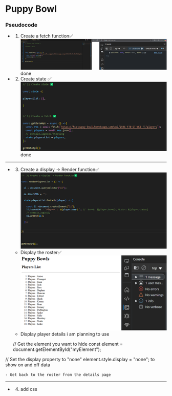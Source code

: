 # Puppy Bowl 

### Pseudocode 

- 1) Create a fetch function✅
    ![alt text](image.png) done  

- 2) Create state ✅
![alt text](image-1.png) done 


---------------------------------------------------------------
- 3) Create a display -> Render function✅
![alt text](image-2.png)
    -  Display the roster✅
![alt text](image-3.png)
    - Display player details 
    i am planning to use 
    
    // Get the element you want to hide
const element = document.getElementById("myElement"); 

// Set the display property to "none"
element.style.display = "none"; to show on and off data 

    - Get back to the roster from the details page

----------------------------------------------------------------
- 4) add css

